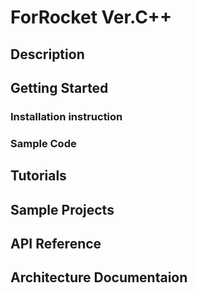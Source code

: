 # ForRocket Ver.C++

## Description

## Getting Started
### Installation instruction

### Sample Code

## Tutorials

## Sample Projects

## API Reference

## Architecture Documentaion